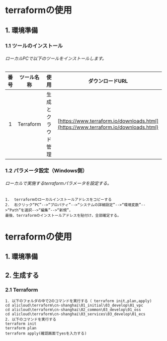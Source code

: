 # terraformの使用
## 1. 環境準備  
### 1.1 ツールのインストール
###### ローカルPCで以下のツールをインストールします。  
| 番号 | ツール名称 | 使用 | ダウンロードURL    
| :----------: | :----------: | :----------: | :----------:     
| 1 | Terraform | 生成とクラウド管理 | [https://www.terraform.io/downloads.html](https://www.terraform.io/downloads.html)
### 1.2 パラメータ設定（Windows側）
###### ローカルで実施するterraformパラメータを設定する。
    1.  terraformのローカルインストールアドレスをコピーする  
    2.  右クリック“PC”-->“プロパティ”-->“システムの詳細設定”-->“環境変数”-->“Path”を選択-->“編集”-->“新規”，
    最後、terraformのインストールアドレスを貼付け，全部確定する。
# terraformの使用
## 1. 環境準備  
## 2. 生成する
### 2.1 Terraform  
    1. 以下のフォルダの中で2のコマンドを実行する（ terraform init,plan,apply)
    cd alicloud\terraform\cn-shanghai\01_initial\03_develop\01_vpc  
    cd alicloud\terraform\cn-shanghai\02_common\03_develop\01_oss  
    cd alicloud\terraform\cn-shanghai\03_services\03_develop\01_ecs  
    2. 以下のコマンドを実行する  
    terraform init  
    terraform plan  
    terraform apply(確認画面でyesを入力する)
